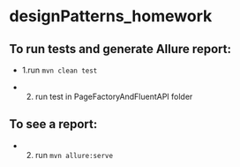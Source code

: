 # designPatterns_homework




## To run tests and generate Allure report:

* 1.run `mvn clean test`

* 2. run test in PageFactoryAndFluentAPI folder

## To see a report:

* 2. run `mvn allure:serve`